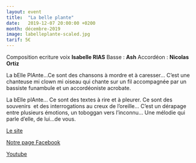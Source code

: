 ```yaml
---
layout: event
title:  "La belle plante"
date:   2019-12-07 20:00:00 +0200
month: décembre-2019
image: labelleplante-scaled.jpg
tarif: 5€
---
```


Composition ecriture voix **Isabelle RIAS**
Basse : **Ash**
Accordéon : **Nicolas Ortiz**

La bElle PlAnte…Ce sont des chansons à mordre et à caresser… C’est une chanteuse mi clown mi oiseau qui chante sur un fil accompagnée par un bassiste funambule et un accordéoniste acrobate.

La bElle plAnte… Ce sont des textes à rire et à pleurer. Ce sont des souvenirs  et des interrogations au creux de l’oreille… C’est un dérapage entre plusieurs émotions, un toboggan vers l’inconnu… Une mélodie qui parle d’elle, de lui…de vous.

[Le site](http://www.labelleplante.net/)

[Notre page Facebook](https://www.facebook.com/labelleplante/)

[Youtube](https://youtu.be/rOekfqh_yAs)
